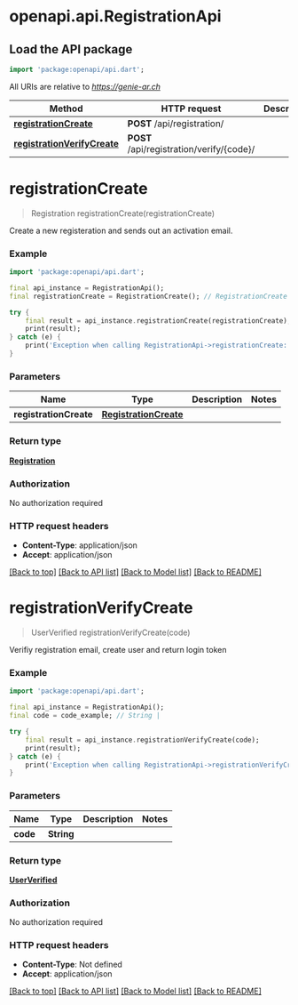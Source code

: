 # openapi.api.RegistrationApi

## Load the API package
```dart
import 'package:openapi/api.dart';
```

All URIs are relative to *https://genie-ar.ch*

Method | HTTP request | Description
------------- | ------------- | -------------
[**registrationCreate**](RegistrationApi.md#registrationcreate) | **POST** /api/registration/ | 
[**registrationVerifyCreate**](RegistrationApi.md#registrationverifycreate) | **POST** /api/registration/verify/{code}/ | 


# **registrationCreate**
> Registration registrationCreate(registrationCreate)



Create a new registeration and sends out an activation email.

### Example
```dart
import 'package:openapi/api.dart';

final api_instance = RegistrationApi();
final registrationCreate = RegistrationCreate(); // RegistrationCreate | 

try {
    final result = api_instance.registrationCreate(registrationCreate);
    print(result);
} catch (e) {
    print('Exception when calling RegistrationApi->registrationCreate: $e\n');
}
```

### Parameters

Name | Type | Description  | Notes
------------- | ------------- | ------------- | -------------
 **registrationCreate** | [**RegistrationCreate**](RegistrationCreate.md)|  | 

### Return type

[**Registration**](Registration.md)

### Authorization

No authorization required

### HTTP request headers

 - **Content-Type**: application/json
 - **Accept**: application/json

[[Back to top]](#) [[Back to API list]](../README.md#documentation-for-api-endpoints) [[Back to Model list]](../README.md#documentation-for-models) [[Back to README]](../README.md)

# **registrationVerifyCreate**
> UserVerified registrationVerifyCreate(code)



Verifiy registration email, create user and return login token

### Example
```dart
import 'package:openapi/api.dart';

final api_instance = RegistrationApi();
final code = code_example; // String | 

try {
    final result = api_instance.registrationVerifyCreate(code);
    print(result);
} catch (e) {
    print('Exception when calling RegistrationApi->registrationVerifyCreate: $e\n');
}
```

### Parameters

Name | Type | Description  | Notes
------------- | ------------- | ------------- | -------------
 **code** | **String**|  | 

### Return type

[**UserVerified**](UserVerified.md)

### Authorization

No authorization required

### HTTP request headers

 - **Content-Type**: Not defined
 - **Accept**: application/json

[[Back to top]](#) [[Back to API list]](../README.md#documentation-for-api-endpoints) [[Back to Model list]](../README.md#documentation-for-models) [[Back to README]](../README.md)

